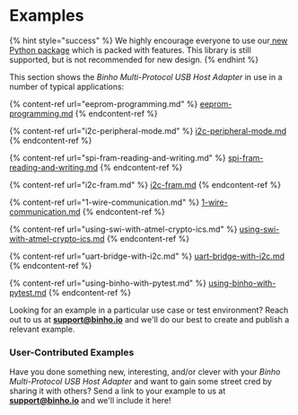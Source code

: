 # Examples

{% hint style="success" %}
We highly encourage everyone to use our[ new Python package](https://support.binho.io/python-libraries/binho-python-package) which is packed with features. This library is still supported, but is not recommended for new design.
{% endhint %}

This section shows the _Binho Multi-Protocol USB Host Adapter_ in use in a number of typical applications:

{% content-ref url="eeprom-programming.md" %}
[eeprom-programming.md](eeprom-programming.md)
{% endcontent-ref %}

{% content-ref url="i2c-peripheral-mode.md" %}
[i2c-peripheral-mode.md](i2c-peripheral-mode.md)
{% endcontent-ref %}

{% content-ref url="spi-fram-reading-and-writing.md" %}
[spi-fram-reading-and-writing.md](spi-fram-reading-and-writing.md)
{% endcontent-ref %}

{% content-ref url="i2c-fram.md" %}
[i2c-fram.md](i2c-fram.md)
{% endcontent-ref %}

{% content-ref url="1-wire-communication.md" %}
[1-wire-communication.md](1-wire-communication.md)
{% endcontent-ref %}

{% content-ref url="using-swi-with-atmel-crypto-ics.md" %}
[using-swi-with-atmel-crypto-ics.md](using-swi-with-atmel-crypto-ics.md)
{% endcontent-ref %}

{% content-ref url="uart-bridge-with-i2c.md" %}
[uart-bridge-with-i2c.md](uart-bridge-with-i2c.md)
{% endcontent-ref %}

{% content-ref url="using-binho-with-pytest.md" %}
[using-binho-with-pytest.md](using-binho-with-pytest.md)
{% endcontent-ref %}

Looking for an example in a particular use case or test environment? Reach out to us at **support@binho.io** and we'll do our best to create and publish a relevant example.

### User-Contributed Examples

Have you done something new, interesting, and/or clever with your _Binho Multi-Protocol USB Host Adapter_ and want to gain some street cred by sharing it with others? Send a link to your example to us at **support@binho.io** and we'll include it here!
